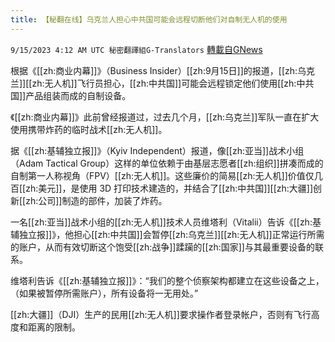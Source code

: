 ```yaml
---
title: 【秘翻在线】乌克兰人担心中共国可能会远程切断他们对自制无人机的使用
---
```

`9/15/2023 4:12 AM UTC 秘密翻譯組G-Translators` [轉載自GNews](https://gnews.org/articles/1693285)

根据《[[zh:商业内幕]]》（Business Insider）[[zh:9月15日]]的报道，[[zh:乌克兰]][[zh:无人机]]飞行员担心，[[zh:中共国]]可能会远程锁定他们使用[[zh:中共国]]产品组装而成的自制设备。

《[[zh:商业内幕]]》此前曾经报道过，过去几个月，[[zh:乌克兰]]军队一直在扩大使用携带炸药的临时战术[[zh:无人机]]。

 据《[[zh:基辅独立报]]》（Kyiv Independent）报道，像[[zh:亚当]]战术小组（Adam Tactical Group）这样的单位依赖于由基层志愿者[[zh:组织]]拼凑而成的自制第一人称视角（FPV）[[zh:无人机]]。这些廉价的简易[[zh:无人机]]价值仅几百[[zh:美元]]，是使用 3D 打印技术建造的，并结合了[[zh:中共国]][[zh:大疆]]创新[[zh:公司]]制造的部件，加装了炸药。

 一名[[zh:亚当]]战术小组的[[zh:无人机]]技术人员维塔利（Vitalii）告诉《[[zh:基辅独立报]]》，他担心[[zh:中共国]]会暂停[[zh:乌克兰]][[zh:无人机]]正常运行所需的账户，从而有效切断这个饱受[[zh:战争]]蹂躏的[[zh:国家]]与其最重要设备的联系。

 维塔利告诉《[[zh:基辅独立报]]》：“我们的整个侦察架构都建立在这些设备之上，（如果被暂停所需账户），所有设备将一无用处。”

[[zh:大疆]]（DJI）生产的民用[[zh:无人机]]要求操作者登录帐户，否则有飞行高度和距离的限制。

